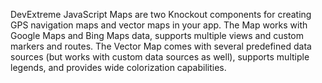 DevExtreme JavaScript Maps are two Knockout components for creating GPS navigation maps and vector maps in your app. The Map works with Google Maps and Bing Maps data, supports multiple views and custom markers and routes. The Vector Map comes with several predefined data sources (but works with custom data sources as well), supports multiple legends, and provides wide colorization capabilities.